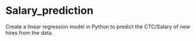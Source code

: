 # Salary_prediction
Create a linear regression model in Python to predict the CTC/Salary of new hires from the data.
